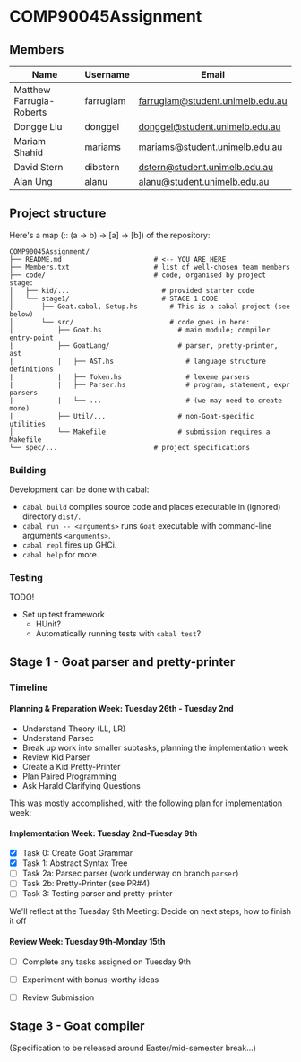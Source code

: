 # COMP90045Assignment

## Members

| Name                      | Username   | Email                            |
| ------------------------- | ---------- | -------------------------------- |
| Matthew Farrugia-Roberts  | farrugiam  | farrugiam@student.unimelb.edu.au |
| Dongge Liu                | donggel    | donggel@student.unimelb.edu.au   |
| Mariam Shahid             | mariams    | mariams@student.unimelb.edu.au   |
| David Stern               | dibstern   | dstern@student.unimelb.edu.au    |
| Alan Ung                  | alanu      | alanu@student.unimelb.edu.au     |

## Project structure

Here's a map (:: (a -> b) -> [a] -> [b]) of the repository:

```
COMP90045Assignment/
├── README.md                       # <-- YOU ARE HERE
├── Members.txt                     # list of well-chosen team members
├── code/                           # code, organised by project stage:
│   ├── kid/...                       # provided starter code
│   └── stage1/                       # STAGE 1 CODE
│       ├── Goat.cabal, Setup.hs        # This is a cabal project (see below)
│       └── src/                        # code goes in here:
│           ├── Goat.hs                   # main module; compiler entry-point
|           ├── GoatLang/                 # parser, pretty-printer, ast
|           |   ├── AST.hs                  # language structure definitions
|           |   ├── Token.hs                # lexeme parsers
|           |   ├── Parser.hs               # program, statement, expr parsers
|           |   └── ...                     # (we may need to create more)
|           ├── Util/...                  # non-Goat-specific utilities
│           └── Makefile                  # submission requires a Makefile
└── spec/...                        # project specifications
```

### Building

Development can be done with cabal:

* `cabal build` compiles source code and places executable in (ignored) directory `dist/`.
* `cabal run -- <arguments>` runs `Goat` executable with command-line arguments `<arguments>`.
* `cabal repl` fires up GHCi.
* `cabal help` for more.

### Testing

TODO!

* Set up test framework
    * HUnit?
    * Automatically running tests with `cabal test`?


## Stage 1 - Goat parser and pretty-printer

### Timeline

#### Planning & Preparation Week: Tuesday 26th - Tuesday 2nd

- Understand Theory (LL, LR)
- Understand Parsec
- Break up work into smaller subtasks, planning the implementation week
- Review Kid Parser
- Create a Kid Pretty-Printer
- Plan Paired Programming
- Ask Harald Clarifying Questions

This was mostly accomplished, with the following plan for implementation week:

#### Implementation Week: Tuesday 2nd-Tuesday 9th

- [x] Task 0: Create Goat Grammar
- [x] Task 1: Abstract Syntax Tree
- [ ] Task 2a: Parsec parser (work underway on branch `parser`)
- [ ] Task 2b: Pretty-Printer (see PR#4)
- [ ] Task 3: Testing parser and pretty-printer

We'll reflect at the Tuesday 9th Meeting: Decide on next steps, how to finish it off 

#### Review Week: Tuesday 9th-Monday 15th

- [ ] Complete any tasks assigned on Tuesday 9th
- [ ] Experiment with bonus-worthy ideas
- [ ] Review Submission





## Stage 3 - Goat compiler

(Specification to be released around Easter/mid-semester break...)
